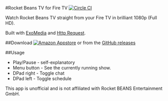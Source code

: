 #Rocket Beans TV for Fire TV
[![Circle CI](https://circleci.com/gh/EZTEQ/rbtv-firetv.svg?style=svg)](https://circleci.com/gh/EZTEQ/rbtv-firetv)

Watch Rocket Beans TV straight from your Fire TV in brilliant 1080p (Full HD).

Built with [ExoMedia](https://github.com/brianwernick/ExoMedia) and [Http Request](https://github.com/kevinsawicki/http-request).

##Download
[![Amazon Appstore](https://images-na.ssl-images-amazon.com/images/G/01/mobile-apps/devportal2/res/images/amazon-underground-app-us-white.png)](http://www.amazon.de/dp/B018429HN6)
or from the [GitHub releases](https://github.com/EZTEQ/rbtv-firetv/releases/latest)

##Usage
 - Play/Pause - self-explanatory
 - Menu button - See the currently running show.
 - DPad right - Toggle chat
 - DPad left - Toggle schedule

This app is unofficial and is not affiliated with Rocket BEANS Entertainment GmbH.
